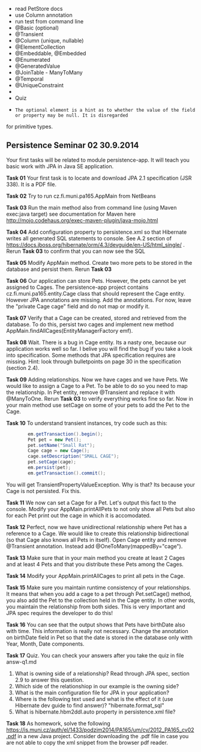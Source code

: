  * read PetStore docs
 * use Column annotation
 * run test from command line  
 * @Basic (optional)
 * @Transient  
 * @Column (unique, nullable)
 * @ElementCollection
 * @Embeddable, @Embedded
 * @Enumerated
 * @GeneratedValue
 * @JoinTable - ManyToMany
 * @Temporal
 * @UniqueConstraint      
 *
 * Quiz
 *     The optional element is a hint as to whether the value of the field or property may be null. It is disregarded
for primitive types.    


## Persistence Seminar 02 30.9.2014 
Your first tasks will be related to module persistence-app. It will teach you basic work with JPA in Java SE application. 

**Task 01** Your first task is to locate and download JPA 2.1 specification (JSR 338). It is a PDF file. 
   
**Task 02** Try to run cz.fi.muni.pa165.AppMain from NetBeans 

**Task 03** Run the main method also  from command line (using Maven exec:java 
target) see documentation for Maven here http://mojo.codehaus.org/exec-maven-plugin/java-mojo.html

**Task 04** Add configuration property to persistence.xml so that Hibernate writes all generated SQL statements to console. See A.2 section of
https://docs.jboss.org/hibernate/orm/4.3/devguide/en-US/html_single/ . Rerun **Task 03** to confirm that you can now see the SQL

**Task 05** Modify AppMain method. Create two more pets to be stored in the database and persist them. Rerun **Task 03**

**Task 06** Our application can store Pets. However, the pets cannot be yet assigned to Cages. The persistence-app project contains cz.fi.muni.pa165.entity.Cage class that should represent the Cage entity. However JPA annotations are missing. Add the annotations. For now, leave the "private Cage cage" field and do not map or modify it.

**Task 07** Verify that a Cage can be created, stored and retrieved from the database. To do this, persist two cages and implement new method AppMain.findAllCages(EntityManagerFactory emf). 

**Task 08** Wait. There is a bug in Cage entity. Its a nasty one, because our application works well so far. I belive you will find the bug if you take a look into specification. Some methods that JPA specification requires are missing. Hint: look through bulletpoints on page 30 in the specification (section 2.4).

**Task 09** Adding relationships. Now we have cages and we have Pets. We would 
like to assign a Cage to a Pet. To be able to do so you need to map the relationship. In Pet entity, remove @Transient and replace it with @ManyToOne. Rerun **Task 03** to verify everything works fine so far. Now in your main method use setCage on some of your pets to add the Pet to the Cage. 

**Task 10** To understand transient instances, try code such as this: 
```java
		em.getTransaction().begin();
		Pet pet = new Pet();
		pet.setName("Small Rat");
		Cage cage = new Cage();
		cage.setDescription("SMALL CAGE");
		pet.setCage(cage);
		em.persist(pet);
		em.getTransaction().commit();
```

You will get TransientPropertyValueException. Why is that? Its because your Cage is not persisted. Fix this.

**Task 11** We now can set a Cage for a Pet. Let's output this fact to the console. Modify your AppMain.printAllPets to not only show all Pets but also for each Pet print out the cage in which it is accomodated.

**Task 12** Perfect, now we have unidirectional relationship where Pet has a reference to a Cage. We would like to create this relationship bidirectional (so that Cage also knows all Pets in itself). Open Cage entity and remove @Transient annotation. Instead add @OneToMany(mappedBy="cage").

**Task 13** Make sure that in your main method you create at least 2 Cages and at least 4 Pets and that you distribute these Pets among the Cages. 

**Task 14** Modify your AppMain.printAllCages to print all pets in the Cage.

**Task 15** Make sure you maintain runtime consistency of your relationships. 
It means that when you add a cage to a pet through Pet.setCage() method, you also add the Pet to the collection held in the Cage entity. In other words, you maintain the relationship from both sides. This is very important and JPA spec requires the developer to do this!

**Task 16** You can see that the output shows that Pets have birthDate also with time. This information is really not necessary. Change the annotation on birthDate field in Pet so that the date is stored in the database only witth Year, Month, Date components.  

**Task 17** Quiz. You can check your answers after you take the quiz in file answ-q1.md 
 1. What is owning side of a relationship? Read through JPA spec, section 2.9 to answer this question. 
 2. Which side of the relationshiop in our example is the owning side?
 3. What is the main configuration file for JPA in your application?
 4. Where is the following text used and what is the effect of it (use Hibernate dev guide to find answer)? "hibernate.format_sql"
 5. What is hibernate.hbm2ddl.auto property in persistence.xml file?

 
**Task 18** As homework, solve the following https://is.muni.cz/auth/el/1433/podzim2014/PA165/um/cv/2012_PA165_cv02.pdf in a new Java project. Consider downloading the .pdf file in case you are not able to copy the xml snippet from the browser pdf reader.
 


   